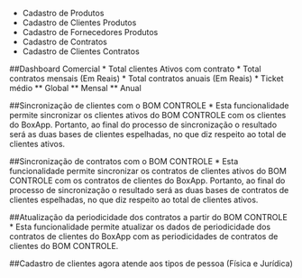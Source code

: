 * Cadastro de Produtos
* Cadastro de Clientes Produtos
* Cadastro de Fornecedores Produtos
* Cadastro de Contratos
* Cadastro de Clientes Contratos

##Dashboard Comercial
    * Total clientes Ativos com contrato
    * Total contratos mensais (Em Reais)
    * Total contratos anuais (Em Reais)
    * Ticket médio
        ** Global
        ** Mensal
        ** Anual

##Sincronização de clientes com o BOM CONTROLE
    * Esta funcionalidade permite sincronizar os clientes ativos do BOM CONTROLE com os clientes do BoxApp. Portanto, ao final do processo de sincronização o resultado será as duas bases de clientes espelhadas, no que diz respeito ao total de clientes ativos.

##Sincronização de contratos com o BOM CONTROLE
    * Esta funcionalidade permite sincronizar os contratos de clientes ativos do BOM CONTROLE com os contratos de clientes do BoxApp. Portanto, ao final do processo de sincronização o resultado será as duas bases de contratos de clientes espelhadas, no que diz respeito ao total de clientes ativos.

##Atualização da periodicidade dos contratos a partir do BOM CONTROLE
    * Esta funcionalidade permite atualizar os dados de periodicidade dos contratos de clientes do BoxApp com as periodicidades de contratos de clientes do BOM CONTROLE.

##Cadastro de clientes agora atende aos tipos de pessoa (Física e Jurídica)